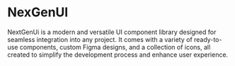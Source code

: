 # NexGenUl
NextGenUi is a modern and versatile UI component library designed for seamless integration into any project. It comes with a variety of ready-to-use components, custom Figma designs, and a collection of icons, all created to simplify the development process and enhance user experience.
